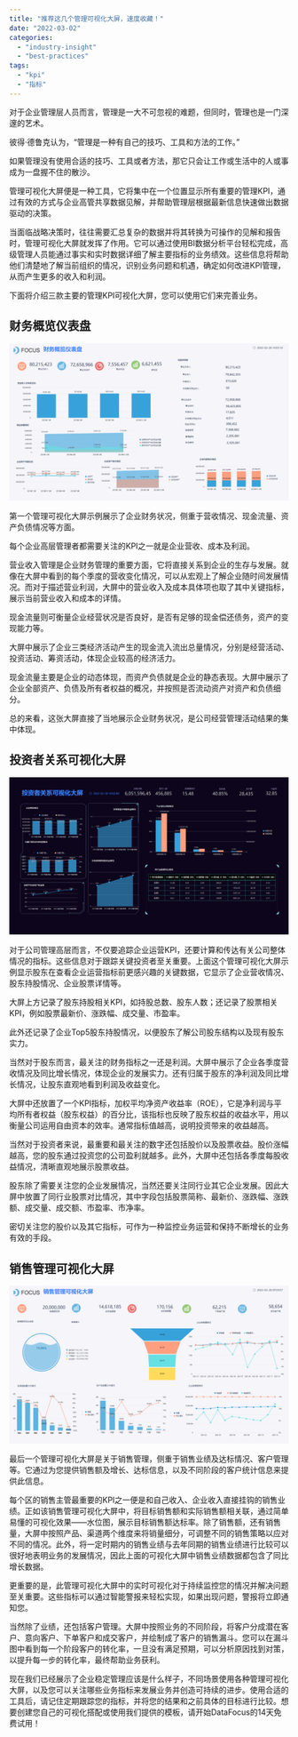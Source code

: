 ```yaml
---
title: "推荐这几个管理可视化大屏，速度收藏！"
date: "2022-03-02"
categories: 
  - "industry-insight"
  - "best-practices"
tags: 
  - "kpi"
  - "指标"
---
```


对于企业管理层人员而言，管理是一大不可忽视的难题，但同时，管理也是一门深邃的艺术。

彼得·德鲁克认为，“管理是一种有自己的技巧、工具和方法的工作。”

如果管理没有使用合适的技巧、工具或者方法，那它只会让工作或生活中的人或事成为一盘握不住的散沙。

管理可视化大屏便是一种工具，它将集中在一个位置显示所有重要的管理KPI，通过有效的方式与企业高管共享数据见解，并帮助管理层根据最新信息快速做出数据驱动的决策。

当面临战略决策时，往往需要汇总复杂的数据并将其转换为可操作的见解和报告时，管理可视化大屏就发挥了作用。它可以通过使用BI数据分析平台轻松完成，高级管理人员能通过事实和实时数据详细了解主要指标的业务绩效。这些信息将帮助他们清楚地了解当前组织的情况，识别业务问题和机遇，确定如何改进KPI管理，从而产生更多的收入和利润。

下面将介绍三款主要的管理KPI可视化大屏，您可以使用它们来完善业务。

## 财务概览仪表盘

![](images/1646188863-word-image.png)

第一个管理可视化大屏示例展示了企业财务状况，侧重于营收情况、现金流量、资产负债情况等方面。

每个企业高层管理者都需要关注的KPI之一就是企业营收、成本及利润。

营业收入管理是企业财务管理的重要方面，它将直接关系到企业的生存与发展。就像在大屏中看到的每个季度的营收变化情况，可以从宏观上了解企业随时间发展情况。而对于描述营业利润，大屏中的营业收入及成本具体项也取了其中关键指标，展示当前营业收入和成本的详情。

现金流量则可衡量企业经营状况是否良好，是否有足够的现金偿还债务，资产的变现能力等。

大屏中展示了企业三类经济活动产生的现金流入流出总量情况，分别是经营活动、投资活动、筹资活动，体现企业较高的经济活力。

现金流量主要是企业的动态体现，而资产负债就是企业的静态表现。大屏中展示了企业全部资产、负债及所有者权益的概况，并按照是否流动资产对资产和负债细分。

总的来看，这张大屏直接了当地展示企业财务状况，是公司经营管理活动结果的集中体现。

## 投资者关系可视化大屏

![](images/1646188867-word-image.png)

对于公司管理高层而言，不仅要追踪企业运营KPI，还要计算和传达有关公司整体情况的指标。这些信息对于跟踪关键投资者至关重要。上面这个管理可视化大屏示例显示股东在查看企业运营指标前更感兴趣的关键数据，它显示了企业营收情况、股东持股情况、企业股票详情等。

大屏上方记录了股东持股相关KPI，如持股总数、股东人数；还记录了股票相关KPI，例如股票最新价、涨跌幅、成交量、市盈率。

此外还记录了企业Top5股东持股情况，以便股东了解公司股东结构以及现有股东实力。

当然对于股东而言，最关注的财务指标之一还是利润。大屏中展示了企业各季度营收情况及同比增长情况，体现企业的发展实力。还有归属于股东的净利润及同比增长情况，让股东直观地看到利润及收益变化。

大屏中还放置了一个KPI指标，加权平均净资产收益率（ROE），它是净利润与平均所有者权益（股东权益）的百分比，该指标也反映了股东权益的收益水平，用以衡量公司运用自由资本的效率。通常指标值越高，说明投资带来的收益越高。

当然对于投资者来说，最重要和最关注的数字还包括股价以及股票收益。股价涨幅越高，您的股东通过投资您的公司盈利就越多。此外，大屏中还包括各季度每股收益情况，清晰直观地展示股票收益。

股东除了需要关注您的企业发展情况，当然还要关注同行业其它企业发展。因此大屏中放置了同行业股票对比情况，其中字段包括股票简称、最新价、涨跌幅、涨跌额、成交量、成交额、市盈率、市净率。

密切关注您的股价以及其它指标，可作为一种监控业务运营和保持不断增长的业务有效的手段。

## 销售管理可视化大屏

![](images/1646188871-word-image.png)

最后一个管理可视化大屏是关于销售管理，侧重于销售业绩及达标情况、客户管理等。它通过为您提供销售额及增长、达标信息，以及不同阶段的客户统计信息来提供此信息。

每个区的销售主管最重要的KPI之一便是和自己收入、企业收入直接挂钩的销售业绩。正如该销售管理可视化大屏中，将目标销售额和实际销售额相关联，通过简单易懂的可视化效果——水位图，展示目标销售额达标率。除了销售额，还有销售量，大屏中按照产品、渠道两个维度来将销量细分，可调整不同的销售策略以应对不同的情况。此外，将一定时期内的销售业绩与去年同期的销售业绩进行比较可以很好地表明业务的发展情况，因此上面的可视化大屏中销售业绩数据都包含了同比增长数据。

更重要的是，此管理可视化大屏中的实时可视化对于持续监控您的情况并解决问题至关重要。这些指标可以通过智能警报来轻松实现，如果出现问题，警报将立即通知您。

当然除了业绩，还包括客户管理。大屏中按照业务的不同阶段，将客户分成潜在客户、意向客户、下单客户和成交客户，并绘制成了客户的销售漏斗。您可以在漏斗图中看到每一个阶段客户的转化率，一旦没有满足预期，可以分析原因找到对策，以提升每一步的转化率，最终帮助业务获利。

现在我们已经展示了企业稳定管理应该是什么样子，不同场景使用各种管理可视化大屏，以及您可以关注哪些业务指标来发展业务并创造可持续的进步。使用合适的工具后，请记住定期跟踪您的指标，并将您的结果和之前具体的目标进行比较。想要创建您自己的可视化搭配或使用我们提供的模板，请开始DataFocus的14天免费试用！
